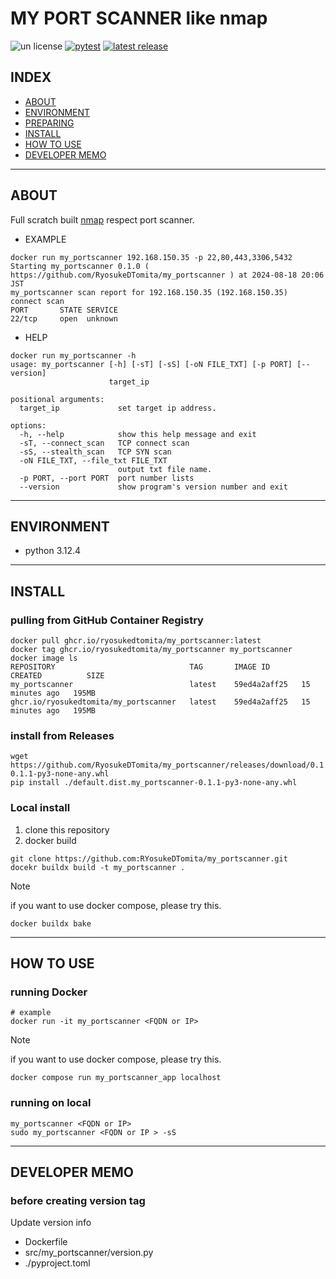 # MY PORT SCANNER like nmap

![un license](https://img.shields.io/github/license/RyosukeDTomita/my_portscanner)
[![pytest](https://github.com/RyosukeDTomita/my_portscanner/actions/workflows/pytest.yaml/badge.svg)](https://github.com/RyosukeDTomita/my_portscanner/actions/workflows/pytest.yaml)
[![latest release](https://github.com/RyosukeDTomita/my_portscanner/actions/workflows/release.yaml/badge.svg)](https://github.com/RyosukeDTomita/my_portscanner/actions/workflows/release.yaml)


## INDEX

- [ABOUT](#about)
- [ENVIRONMENT](#environment)
- [PREPARING](#preparing)
- [INSTALL](#install)
- [HOW TO USE](#how-to-use)
- [DEVELOPER MEMO](#developer-memo)

---

## ABOUT

Full scratch built [nmap](https://nmap.org/) respect port scanner.
- EXAMPLE

```shell
docker run my_portscanner 192.168.150.35 -p 22,80,443,3306,5432
Starting my_portscanner 0.1.0 ( https://github.com/RyosukeDTomita/my_portscanner ) at 2024-08-18 20:06 JST
my_portscanner scan report for 192.168.150.35 (192.168.150.35)
connect scan
PORT       STATE SERVICE
22/tcp     open  unknown
```

- HELP

```shell
docker run my_portscanner -h
usage: my_portscanner [-h] [-sT] [-sS] [-oN FILE_TXT] [-p PORT] [--version]
                      target_ip

positional arguments:
  target_ip             set target ip address.

options:
  -h, --help            show this help message and exit
  -sT, --connect_scan   TCP connect scan
  -sS, --stealth_scan   TCP SYN scan
  -oN FILE_TXT, --file_txt FILE_TXT
                        output txt file name.
  -p PORT, --port PORT  port number lists
  --version             show program's version number and exit
```

---

## ENVIRONMENT

- python 3.12.4

---

## INSTALL

### pulling from GitHub Container Registry

```shell
docker pull ghcr.io/ryosukedtomita/my_portscanner:latest
docker tag ghcr.io/ryosukedtomita/my_portscanner my_portscanner
docker image ls
REPOSITORY                              TAG       IMAGE ID       CREATED          SIZE
my_portscanner                          latest    59ed4a2aff25   15 minutes ago   195MB
ghcr.io/ryosukedtomita/my_portscanner   latest    59ed4a2aff25   15 minutes ago   195MB
```

### install from Releases

```shell
wget https://github.com/RyosukeDTomita/my_portscanner/releases/download/0.1.1/default.dist.my_portscanner-0.1.1-py3-none-any.whl
pip install ./default.dist.my_portscanner-0.1.1-py3-none-any.whl
```

### Local install

1. clone this repository
2. docker build

```shell
git clone https://github.com:RYosukeDTomita/my_portscanner.git
docekr buildx build -t my_portscanner .
```
> [!NOTE]
> if you want to use docker compose, please try this.
> ```shell
> docker buildx bake
> ```

---

## HOW TO USE

### running Docker

```shell
# example
docker run -it my_portscanner <FQDN or IP>
```

> [!NOTE]
> if you want to use docker compose, please try this.
> ```shell
> docker compose run my_portscanner_app localhost
> ```

### running on local

```shell
my_portscanner <FQDN or IP>
sudo my_portscanner <FQDN or IP > -sS
```

---

## DEVELOPER MEMO

### before creating version tag

Update version info
- Dockerfile
- src/my_portscanner/version.py
- ./pyproject.toml
